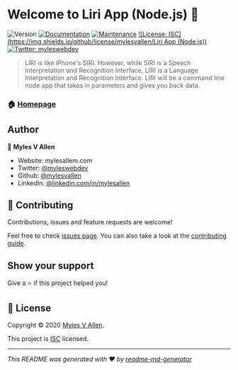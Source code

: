 # Welcome to Liri App (Node.js) 👋
![Version](https://img.shields.io/badge/version-1.0.0-blue.svg?cacheSeconds=2592000)
[![Documentation](https://img.shields.io/badge/documentation-yes-brightgreen.svg)](https://github.com/mylesvallen/liri-app-node-js#readme)
[![Maintenance](https://img.shields.io/badge/Maintained%3F-yes-green.svg)](https://github.com/mylesvallen/liri-app-node-js/graphs/commit-activity)
[![License: ISC](https://img.shields.io/github/license/mylesvallen/Liri App (Node.js))](https://github.com/mylesvallen/liri-app-node-js/blob/master/LICENSE)
[![Twitter: myleswebdev](https://img.shields.io/twitter/follow/myleswebdev.svg?style=social)](https://twitter.com/myleswebdev)

> LIRI is like iPhone's SIRI. However, while SIRI is a Speech Interpretation and Recognition Interface, LIRI is a Language Interpretation and Recognition Interface. LIRI will be a command line node app that takes in parameters and gives you back data.

### 🏠 [Homepage](https://github.com/mylesvallen/liri-app-node-js#readme)

## Author

👤 **Myles V Allen**

* Website: mylesallem.com
* Twitter: [@myleswebdev](https://twitter.com/myleswebdev)
* Github: [@mylesvallen](https://github.com/mylesvallen)
* LinkedIn: [@linkedin.com\/in\/mylesallen](https://linkedin.com/in/linkedin.com\/in\/mylesallen)

## 🤝 Contributing

Contributions, issues and feature requests are welcome!

Feel free to check [issues page](https://github.com/mylesvallen/liri-app-node-js/issues). You can also take a look at the [contributing guide](https://github.com/mylesvallen/liri-app-node-js/blob/master/CONTRIBUTING.md).

## Show your support

Give a ⭐️ if this project helped you!


## 📝 License

Copyright © 2020 [Myles V Allen](https://github.com/mylesvallen).

This project is [ISC](https://github.com/mylesvallen/liri-app-node-js/blob/master/LICENSE) licensed.

***
_This README was generated with ❤️ by [readme-md-generator](https://github.com/kefranabg/readme-md-generator)_